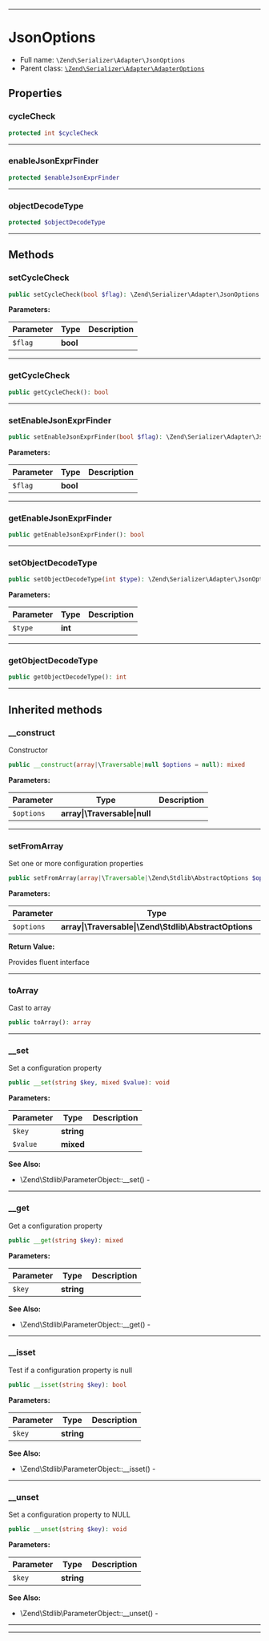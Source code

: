 ***

# JsonOptions

* Full name: `\Zend\Serializer\Adapter\JsonOptions`
* Parent class: [`\Zend\Serializer\Adapter\AdapterOptions`](./AdapterOptions.md)

## Properties

### cycleCheck

```php
protected int $cycleCheck
```

***

### enableJsonExprFinder

```php
protected $enableJsonExprFinder
```

***

### objectDecodeType

```php
protected $objectDecodeType
```

***

## Methods

### setCycleCheck

```php
public setCycleCheck(bool $flag): \Zend\Serializer\Adapter\JsonOptions
```

**Parameters:**

| Parameter | Type | Description |
|-----------|------|-------------|
| `$flag` | **bool** |  |

***

### getCycleCheck

```php
public getCycleCheck(): bool
```

***

### setEnableJsonExprFinder

```php
public setEnableJsonExprFinder(bool $flag): \Zend\Serializer\Adapter\JsonOptions
```

**Parameters:**

| Parameter | Type | Description |
|-----------|------|-------------|
| `$flag` | **bool** |  |

***

### getEnableJsonExprFinder

```php
public getEnableJsonExprFinder(): bool
```

***

### setObjectDecodeType

```php
public setObjectDecodeType(int $type): \Zend\Serializer\Adapter\JsonOptions
```

**Parameters:**

| Parameter | Type | Description |
|-----------|------|-------------|
| `$type` | **int** |  |

***

### getObjectDecodeType

```php
public getObjectDecodeType(): int
```

***

## Inherited methods

### __construct

Constructor

```php
public __construct(array|\Traversable|null $options = null): mixed
```

**Parameters:**

| Parameter | Type | Description |
|-----------|------|-------------|
| `$options` | **array&#124;\Traversable&#124;null** |  |

***

### setFromArray

Set one or more configuration properties

```php
public setFromArray(array|\Traversable|\Zend\Stdlib\AbstractOptions $options): \Zend\Stdlib\AbstractOptions
```

**Parameters:**

| Parameter | Type | Description |
|-----------|------|-------------|
| `$options` | **array&#124;\Traversable&#124;\Zend\Stdlib\AbstractOptions** |  |

**Return Value:**

Provides fluent interface



***

### toArray

Cast to array

```php
public toArray(): array
```

***

### __set

Set a configuration property

```php
public __set(string $key, mixed $value): void
```

**Parameters:**

| Parameter | Type | Description |
|-----------|------|-------------|
| `$key` | **string** |  |
| `$value` | **mixed** |  |

**See Also:**

* \Zend\Stdlib\ParameterObject::__set() -

***

### __get

Get a configuration property

```php
public __get(string $key): mixed
```

**Parameters:**

| Parameter | Type | Description |
|-----------|------|-------------|
| `$key` | **string** |  |

**See Also:**

* \Zend\Stdlib\ParameterObject::__get() -

***

### __isset

Test if a configuration property is null

```php
public __isset(string $key): bool
```

**Parameters:**

| Parameter | Type | Description |
|-----------|------|-------------|
| `$key` | **string** |  |

**See Also:**

* \Zend\Stdlib\ParameterObject::__isset() -

***

### __unset

Set a configuration property to NULL

```php
public __unset(string $key): void
```

**Parameters:**

| Parameter | Type | Description |
|-----------|------|-------------|
| `$key` | **string** |  |

**See Also:**

* \Zend\Stdlib\ParameterObject::__unset() -

***


***

